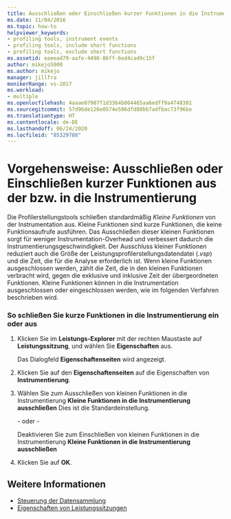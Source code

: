 ```yaml
---
title: Ausschließen oder Einschließen kurzer Funktionen in die Instrumentation
ms.date: 11/04/2016
ms.topic: how-to
helpviewer_keywords:
- profiling tools, instrument events
- profiling tools, include short functions
- profiling tools, exclude short functions
ms.assetid: eaeead79-aafe-4490-86ff-6ed4cad9c15f
author: mikejo5000
ms.author: mikejo
manager: jillfra
monikerRange: vs-2017
ms.workload:
- multiple
ms.openlocfilehash: 4aaae07987f1d3364b064465aa6edff9a4748301
ms.sourcegitcommit: 57d96de120e0574e506dfd80bb7adfbac73f96be
ms.translationtype: HT
ms.contentlocale: de-DE
ms.lasthandoff: 06/24/2020
ms.locfileid: "85329788"
---
```

# <a name="how-to-exclude-or-include-short-functions-from-instrumentation"></a>Vorgehensweise: Ausschließen oder Einschließen kurzer Funktionen aus der bzw. in die Instrumentierung
Die Profilerstellungstools schließen standardmäßig *Kleine Funktionen* von der Instrumentation aus. Kleine Funktionen sind kurze Funktionen, die keine Funktionsaufrufe ausführen. Das Ausschließen dieser kleinen Funktionen sorgt für weniger Instrumentation-Overhead und verbessert dadurch die Instrumentierungsgeschwindigkeit. Der Ausschluss kleiner Funktionen reduziert auch die Größe der Leistungsprofilerstellungsdatendatei (.*vsp*) und die Zeit, die für die Analyse erforderlich ist. Wenn kleine Funktionen ausgeschlossen werden, zählt die Zeit, die in den kleinen Funktionen verbracht wird, gegen die exklusive und inklusive Zeit der übergeordneten Funktionen. Kleine Funktionen können in die Instrumentation ausgeschlossen oder eingeschlossen werden, wie im folgenden Verfahren beschrieben wird.

### <a name="to-exclude-or-include-short-functions-from-instrumentation"></a>So schließen Sie kurze Funktionen in die Instrumentierung ein oder aus

1. Klicken Sie im **Leistungs-Explorer** mit der rechten Maustaste auf **Leistungssitzung**, und wählen Sie **Eigenschaften** aus.

     Das Dialogfeld **Eigenschaftenseiten** wird angezeigt.

2. Klicken Sie auf den **Eigenschaftenseiten** auf die Eigenschaften von **Instrumentierung**.

3. Wählen Sie zum Ausschließen von kleinen Funktionen in die Instrumentierung **Kleine Funktionen in die Instrumentierung ausschließen** Dies ist die Standardeinstellung.

     \- oder -

     Deaktivieren Sie zum Einschließen von kleinen Funktionen in die Instrumentierung **Kleine Funktionen in die Instrumentierung ausschließen**

4. Klicken Sie auf **OK**.

## <a name="see-also"></a>Weitere Informationen
- [Steuerung der Datensammlung](../profiling/controlling-data-collection.md)
- [Eigenschaften von Leistungssitzungen](../profiling/performance-session-properties.md)
